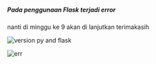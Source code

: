 <h5>Pada penggunaan Flask terjadi error</h5>

<p>nanti di minggu ke 9 akan di lanjutkan 
terimakasih </p>

![version py and flask](https://user-images.githubusercontent.com/54845386/71106448-f6d1c900-21f1-11ea-89c1-4cc7472d0ec8.jpeg)


![err](https://user-images.githubusercontent.com/54845386/71106450-f76a5f80-21f1-11ea-9727-8a45791caa9a.jpeg)
